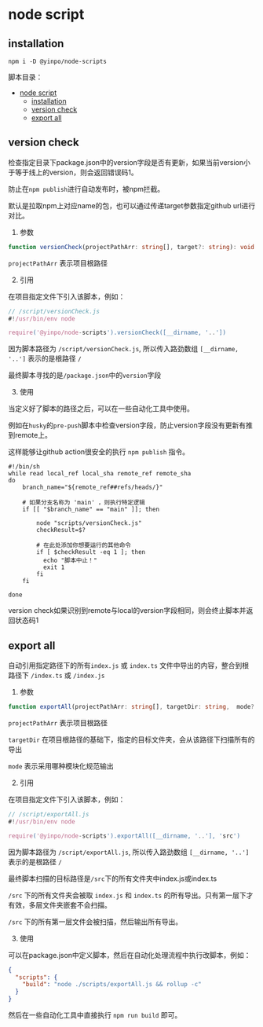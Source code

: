 # node script

## installation

```shell
npm i -D @yinpo/node-scripts
```

脚本目录：

- [node script](#node-script)
  - [installation](#installation)
  - [version check](#version-check)
  - [export all](#export-all)

## version check

检查指定目录下package.json中的version字段是否有更新，如果当前version小于等于线上的version，则会返回错误码1。

防止在`npm publish`进行自动发布时，被npm拦截。

默认是拉取npm上对应name的包，也可以通过传递target参数指定github url进行对比。

1. 参数

```ts
function versionCheck(projectPathArr: string[], target?: string): void
```

`projectPathArr` 表示项目根路径

2. 引用

在项目指定文件下引入该脚本，例如：

```js
// /script/versionCheck.js
#!/usr/bin/env node

require('@yinpo/node-scripts').versionCheck([__dirname, '..'])
```
因为脚本路径为 `/script/versionCheck.js`, 所以传入路劲数组 `[__dirname, '..']` 表示的是根路径 `/`

最终脚本寻找的是`/package.json`中的`version`字段

3. 使用

当定义好了脚本的路径之后，可以在一些自动化工具中使用。

例如在`husky`的`pre-push`脚本中检查version字段，防止version字段没有更新有推到remote上。

这样能够让github action很安全的执行 `npm publish` 指令。

```shell
#!/bin/sh
while read local_ref local_sha remote_ref remote_sha
do
    branch_name="${remote_ref##refs/heads/}"

    # 如果分支名称为 'main' ，则执行特定逻辑
    if [[ "$branch_name" == "main" ]]; then

        node "scripts/versionCheck.js"
        checkResult=$?

        # 在此处添加你想要运行的其他命令
        if [ $checkResult -eq 1 ]; then
          echo "脚本中止！"
          exit 1
        fi
    fi

done
```

version check如果识别到remote与local的version字段相同，则会终止脚本并返回状态码1


## export all

自动引用指定路径下的所有`index.js` 或 `index.ts` 文件中导出的内容，整合到根路径下 `/index.ts` 或 `/index.js`

1. 参数

```ts
function exportAll(projectPathArr: string[], targetDir: string,  mode?: 'esm' | 'cjs' = "esm"): void
```

`projectPathArr` 表示项目根路径

`targetDir` 在项目根路径的基础下，指定的目标文件夹，会从该路径下扫描所有的导出

`mode` 表示采用哪种模块化规范输出

2. 引用

在项目指定文件下引入该脚本，例如：

```js
// /script/exportAll.js
#!/usr/bin/env node

require('@yinpo/node-scripts').exportAll([__dirname, '..'], 'src')
```

因为脚本路径为 `/script/exportAll.js`, 所以传入路劲数组 `[__dirname, '..']` 表示的是根路径 `/`

最终脚本扫描的目标路径是`/src`下的所有文件夹中index.js或index.ts

`/src` 下的所有文件夹会被取 `index.js` 和 `index.ts` 的所有导出。只有第一层下才有效，多层文件夹嵌套不会扫描。

`/src` 下的所有第一层文件会被扫描，然后输出所有导出。

3. 使用

可以在package.json中定义脚本，然后在自动化处理流程中执行改脚本，例如：

```json
{
  "scripts": {
    "build": "node ./scripts/exportAll.js && rollup -c"
  }
}
```

然后在一些自动化工具中直接执行 `npm run build` 即可。
